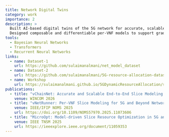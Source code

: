 ```yaml
---
title: Network Digital Twins
category: work
importance: 2
description: >
  Built AI-based digital twins of the 5G network for accurate, scalable and generalizable network modeling.
  Designed composable and differentiable per-VNF models to support gradient-based optimization workflows.
tools:
  - Bayesian Neural Networks
  - Transformers
  - Recurrent Neural Networks
links:
  - name: Dataset-1
    url: https://github.com/sulaimanalmani/net_model_dataset
  - name: Dataset-2
    url: https://github.com/sulaimanalmani/5G-resource-allocation-dataset
  - name: Workshop
    url: https://sulaimanalmani.github.io/5GDynamicResourceAllocation/slides.pdf
publications:
  - title: "vChainNet: Accurate and Scalable End-to-End Slice Modeling for 5G and Beyond Networks"
    venue: WINCOM 2026
  - title: "vNetRunner: Per-VNF Slice Modeling for 5G and Beyond Networks"
    venue: IEEE/IFIP NOMS 2025
    url: https://doi.org/10.1109/NOMS57970.2025.11073606
  - title: "MicroOpt: Model-driven Slice Resource Optimization in 5G and Beyond Networks"
    venue: IEEE TNSM 2025
    url: https://ieeexplore.ieee.org/document/11059353
---
```

